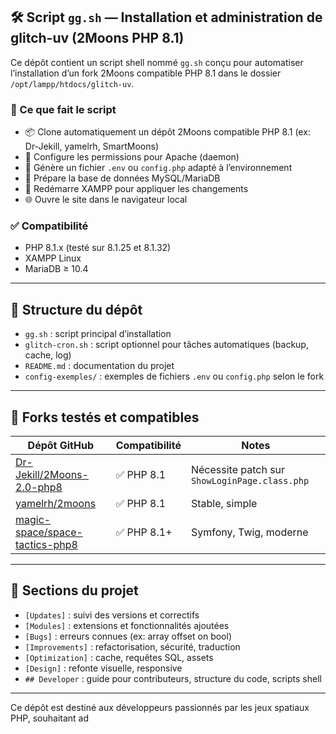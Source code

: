 ## 🛠️ Script `gg.sh` — Installation et administration de glitch-uv (2Moons PHP 8.1)

Ce dépôt contient un script shell nommé `gg.sh` conçu pour automatiser l’installation d’un fork 2Moons compatible PHP 8.1 dans le dossier `/opt/lampp/htdocs/glitch-uv`.

### 🚀 Ce que fait le script

- 📦 Clone automatiquement un dépôt 2Moons compatible PHP 8.1 (ex: Dr-Jekill, yamelrh, SmartMoons)
- 🔧 Configure les permissions pour Apache (daemon)
- 📄 Génère un fichier `.env` ou `config.php` adapté à l’environnement
- 🧪 Prépare la base de données MySQL/MariaDB
- 🔁 Redémarre XAMPP pour appliquer les changements
- 🌐 Ouvre le site dans le navigateur local

### ✅ Compatibilité

- PHP 8.1.x (testé sur 8.1.25 et 8.1.32)
- XAMPP Linux
- MariaDB ≥ 10.4

---

## 📂 Structure du dépôt

- `gg.sh` : script principal d’installation
- `glitch-cron.sh` : script optionnel pour tâches automatiques (backup, cache, log)
- `README.md` : documentation du projet
- `config-exemples/` : exemples de fichiers `.env` ou `config.php` selon le fork

---

## 📌 Forks testés et compatibles

| Dépôt GitHub | Compatibilité | Notes |
|--------------|---------------|-------|
| [Dr-Jekill/2Moons-2.0-php8](https://github.com/Dr-Jekill/2Moons-2.0-php8) | ✅ PHP 8.1 | Nécessite patch sur `ShowLoginPage.class.php` |
| [yamelrh/2moons](https://github.com/yamelrh/2moons/tree/php-8.1) | ✅ PHP 8.1 | Stable, simple |
| [magic-space/space-tactics-php8](https://github.com/magic-space/space-tactics-php8) | ✅ PHP 8.1+ | Symfony, Twig, moderne |

---

## 🧩 Sections du projet

- `[Updates]` : suivi des versions et correctifs
- `[Modules]` : extensions et fonctionnalités ajoutées
- `[Bugs]` : erreurs connues (ex: array offset on bool)
- `[Improvements]` : refactorisation, sécurité, traduction
- `[Optimization]` : cache, requêtes SQL, assets
- `[Design]` : refonte visuelle, responsive
- `## Developer` : guide pour contributeurs, structure du code, scripts shell

---

Ce dépôt est destiné aux développeurs passionnés par les jeux spatiaux PHP, souhaitant ad
